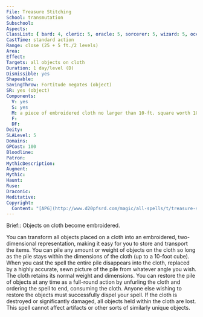 ```yaml
---
File: Treasure Stitching
School: transmutation
Subschool: 
Aspects: 
ClassList: { bard: 4, cleric: 5, oracle: 5, sorcerer: 5, wizard: 5, occultist: 4 }
CastTime: standard action
Range: close (25 + 5 ft./2 levels)
Area: 
Effect: 
Targets: all objects on cloth
Duration: 1 day/level (D)
Dismissible: yes
Shapeable: 
SavingThrow: Fortitude negates (object)
SR: yes (object)
Components:
  V: yes
  S: yes
  M: a piece of embroidered cloth no larger than 10-ft. square worth 100 gp
  F: 
  DF: 
Deity: 
SLALevel: 5
Domains: 
GPCost: 100
Bloodline: 
Patron: 
MythicDescription: 
Augment: 
Mythic: 
Haunt: 
Ruse: 
Draconic: 
Meditative: 
Copyright:
  Content: "[APG](http://www.d20pfsrd.com/magic/all-spells/t/treasure-stitching)"
---
```

Brief:: Objects on cloth become embroidered.

You can transform all objects placed on a cloth into an embroidered, two-dimensional representation, making it easy for you to store and transport the items. You can pile any amount or weight of objects on the cloth so long as the pile stays within the dimensions of the cloth (up to a 10-foot cube).  When you cast the spell the entire pile disappears into the cloth, replaced by a highly accurate, sewn picture of the pile from whatever angle you wish. The cloth retains its normal weight and dimensions. You can restore the pile of objects at any time as a full-round action by unfurling the cloth and ordering the spell to end, consuming the cloth. Anyone else wishing to restore the objects must successfully dispel your spell. If the cloth is destroyed or significantly damaged, all objects held within the cloth are lost. This spell cannot affect artifacts or other sorts of similarly unique objects.
